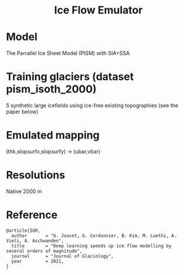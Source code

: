 
### <h1 align="center" id="title">Ice Flow Emulator</h1>

# Model

The Parrallel Ice Sheet Model (PISM) with SIA+SSA

# Training glaciers (dataset pism_isoth_2000)

5 synthetic large icefields using ice-free existing topographies (see the paper below)

# Emulated mapping

(thk,slopsurfx,slopsurfy) -> (ubar,vbar)

# Resolutions

Native 2000 m

# Reference

	@article{IGM,
	  author       = "G. Jouvet, G. Cordonnier, B. Kim, M. Luethi, A. Vieli, A. Aschwanden",  
	  title        = "Deep learning speeds up ice flow modelling by several orders of magnitude",
	  journal      = "Journal of Glaciology",
	  year         = 2021,
	}



